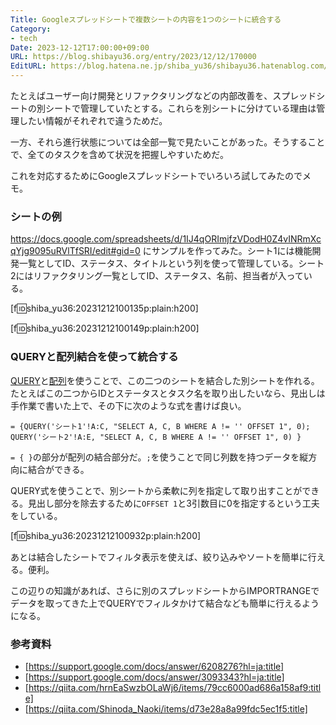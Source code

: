 ```yaml
---
Title: Googleスプレッドシートで複数シートの内容を1つのシートに統合する
Category:
- tech
Date: 2023-12-12T17:00:00+09:00
URL: https://blog.shibayu36.org/entry/2023/12/12/170000
EditURL: https://blog.hatena.ne.jp/shiba_yu36/shibayu36.hatenablog.com/atom/entry/6801883189066129661
---
```


たとえばユーザー向け開発とリファクタリングなどの内部改善を、スプレッドシートの別シートで管理していたとする。これらを別シートに分けている理由は管理したい情報がそれぞれで違うためだ。

一方、それら進行状態については全部一覧で見たいことがあった。そうすることで、全てのタスクを含めて状況を把握しやすいためだ。

これを対応するためにGoogleスプレッドシートでいろいろ試してみたのでメモ。

### シートの例
https://docs.google.com/spreadsheets/d/1IJ4qORImjfzVDodH0Z4vINRmXcqYjg9095uRVlTfSRI/edit#gid=0 にサンプルを作ってみた。シート1には機能開発一覧としてID、ステータス、タイトルという列を使って管理している。シート2にはリファクタリング一覧としてID、ステータス、名前、担当者が入っている。

[f:id:shiba_yu36:20231212100135p:plain:h200]

[f:id:shiba_yu36:20231212100149p:plain:h200]

### QUERYと配列結合を使って統合する
[QUERY](https://support.google.com/docs/answer/3093343?hl=ja)と[配列](https://support.google.com/docs/answer/6208276?hl=ja)を使うことで、この二つのシートを結合した別シートを作れる。たとえばこの二つからIDとステータスとタスク名を取り出したいなら、見出しは手作業で書いた上で、その下に次のような式を書けば良い。

```
= {QUERY('シート1'!A:C, "SELECT A, C, B WHERE A != '' OFFSET 1", 0); QUERY('シート2'!A:E, "SELECT A, C, B WHERE A != '' OFFSET 1", 0) }
```

`= { }`の部分が配列の結合部分だ。`;`を使うことで同じ列数を持つデータを縦方向に結合ができる。

QUERY式を使うことで、別シートから柔軟に列を指定して取り出すことができる。見出し部分を除去するために`OFFSET 1`と3引数目に0を指定するという工夫をしている。

[f:id:shiba_yu36:20231212100932p:plain:h200]

あとは結合したシートでフィルタ表示を使えば、絞り込みやソートを簡単に行える。便利。

この辺りの知識があれば、さらに別のスプレッドシートからIMPORTRANGEでデータを取ってきた上でQUERYでフィルタかけて結合なども簡単に行えるようになる。

### 参考資料
- [https://support.google.com/docs/answer/6208276?hl=ja:title]
- [https://support.google.com/docs/answer/3093343?hl=ja:title]
- [https://qiita.com/hrnEaSwzbOLaWj6/items/79cc6000ad686a158af9:title]
- [https://qiita.com/Shinoda_Naoki/items/d73e28a8a99fdc5ec1f5:title]

